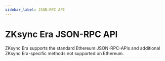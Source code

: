 ```yaml
---
sidebar_label: JSON-RPC API
---
```


# ZKsync Era JSON-RPC API

ZKsync Era supports the standard Ethereum JSON-RPC-APIs and additional
ZKsync Era-specific methods not supported on Ethereum.